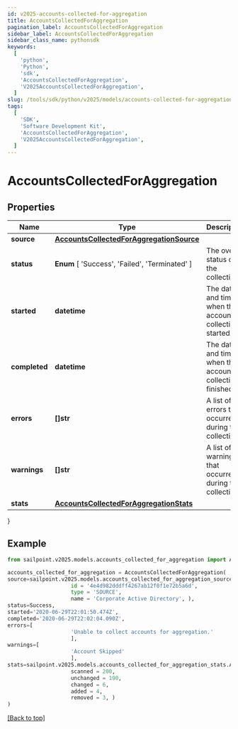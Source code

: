 ```yaml
---
id: v2025-accounts-collected-for-aggregation
title: AccountsCollectedForAggregation
pagination_label: AccountsCollectedForAggregation
sidebar_label: AccountsCollectedForAggregation
sidebar_class_name: pythonsdk
keywords:
  [
    'python',
    'Python',
    'sdk',
    'AccountsCollectedForAggregation',
    'V2025AccountsCollectedForAggregation',
  ]
slug: /tools/sdk/python/v2025/models/accounts-collected-for-aggregation
tags:
  [
    'SDK',
    'Software Development Kit',
    'AccountsCollectedForAggregation',
    'V2025AccountsCollectedForAggregation',
  ]
---
```


# AccountsCollectedForAggregation

## Properties

| Name | Type | Description | Notes |
| --- | --- | --- | --- |
| **source** | [**AccountsCollectedForAggregationSource**](accounts-collected-for-aggregation-source) |  | [required] |
| **status** | **Enum** [ 'Success', 'Failed', 'Terminated' ] | The overall status of the collection. | [required] |
| **started** | **datetime** | The date and time when the account collection started. | [required] |
| **completed** | **datetime** | The date and time when the account collection finished. | [required] |
| **errors** | **[]str** | A list of errors that occurred during the collection. | [required] |
| **warnings** | **[]str** | A list of warnings that occurred during the collection. | [required] |
| **stats** | [**AccountsCollectedForAggregationStats**](accounts-collected-for-aggregation-stats) |  | [required] |

}

## Example

```python
from sailpoint.v2025.models.accounts_collected_for_aggregation import AccountsCollectedForAggregation

accounts_collected_for_aggregation = AccountsCollectedForAggregation(
source=sailpoint.v2025.models.accounts_collected_for_aggregation_source.AccountsCollectedForAggregation_source(
                    id = '4e4d982dddff4267ab12f0f1e72b5a6d',
                    type = 'SOURCE',
                    name = 'Corporate Active Directory', ),
status=Success,
started='2020-06-29T22:01:50.474Z',
completed='2020-06-29T22:02:04.090Z',
errors=[
                    'Unable to collect accounts for aggregation.'
                    ],
warnings=[
                    'Account Skipped'
                    ],
stats=sailpoint.v2025.models.accounts_collected_for_aggregation_stats.AccountsCollectedForAggregation_stats(
                    scanned = 200,
                    unchanged = 190,
                    changed = 6,
                    added = 4,
                    removed = 3, )
)

```

[[Back to top]](#)
